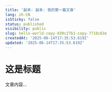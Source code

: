 ```yaml
---
title: '副本: 副本: 我的第一篇文章'
lang: zh-CN
isSticky: false
status: published
visibility: public
slug: hello-world-copy-830c27b1-copy-7718c63e
createdAt: '2025-06-14T17:35:53.619Z'
updated: '2025-06-14T17:35:53.619Z'
---
```

# 这是标题

文章内容...

